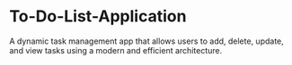 # To-Do-List-Application
A dynamic task management app that allows users to add, delete, update, and view tasks using a modern and efficient architecture.
